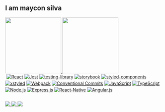 ## I am maycon silva
 <div>
  <a href="https://github.com/maycon8609">
  <img height="180em" src="https://github-readme-stats.vercel.app/api?username=maycon8609&show_icons=true&theme=dracula&include_all_commits=true&count_private=true"/>
  <img height="180em" src="https://github-readme-stats.vercel.app/api/top-langs/?username=maycon8609&layout=compact&langs_count=8&theme=dracula"/>
</div>
<div style="display: flex;gap: 4px;flex-wrap: wrap;"><br>
  <a href="https://react.dev" target="_blank">
    <img align="center" alt="React" src="https://img.shields.io/badge/React-20232A?style=for-the-badge&logo=react&logoColor=61DAFB">
  </a>

  <a href="https://jestjs.io/pt-BR/" target="_blank">
    <img align="center" alt="Jest" src="https://img.shields.io/badge/Jest-3DC212?style=for-the-badge">
  </a>

  <a href="https://testing-library.com/" target="_blank">
    <img align="center" alt="testing-library" src="https://img.shields.io/badge/testing_library-DA2E2D?style=for-the-badge">
  </a>

  <a href="https://storybook.js.org" target="_blank">
    <img align="center" alt="storybook" src="https://img.shields.io/badge/Storybook-F34885?style=for-the-badge">
  </a>

  <a href="https://styled-components.com" target="_blank">
    <img align="center" alt="styled-components" src="https://img.shields.io/badge/styled--components-DB7093?style=for-the-badge&logo=styled-components&logoColor=white">
  </a>

  <a href="https://xstyled.dev" target="_blank">
    <img align="center" alt="xstyled" src="https://img.shields.io/badge/xstyled-BE185D?style=for-the-badge">
  </a>

  <a href="https://webpack.js.org/" target="_blank">
    <img align="center" alt="Webpack" src="https://img.shields.io/badge/Webpack-549AC8?style=for-the-badge">
  </a>

  <a href="https://www.conventionalcommits.org/en/v1.0.0/" target="_blank">
    <img align="center" alt="Conventional Commits" src="https://img.shields.io/badge/Conventional_Commits-F35A87?style=for-the-badge">
  </a>

  <a href="https://developer.mozilla.org/pt-BR/docs/Web/JavaScript" target="_blank">
    <img align="center" alt="JavaScript" src="https://img.shields.io/badge/JavaScript-F7DF1E?style=for-the-badge&logo=javascript&logoColor=black">
  </a>

  <a href="https://www.typescriptlang.org/" target="_blank">
    <img align="center" alt="TypeScript" src="https://img.shields.io/badge/TypeScript-007ACC?style=for-the-badge&logo=typescript&logoColor=white">
  </a>

  <a href="https://nodejs.org/en/about" target="_blank">
    <img align="center" alt="Node.js" src="https://img.shields.io/badge/Node.js-43853D?style=for-the-badge&logo=node.js&logoColor=white">
  </a>

  <a href="https://expressjs.com/pt-br/" target="_blank">
    <img align="center" alt="Express.js" src="https://img.shields.io/badge/Express.js-404D59?style=for-the-badge">
  </a>

  <a href="https://reactnative.dev" target="_blank">
    <img align="center" alt="React-Native" src="https://img.shields.io/badge/React_Native-20232A?style=for-the-badge&logo=react&logoColor=61DAFB">
  </a>

  <a href="https://angularjs.org" target="_blank">
    <img align="center" alt="Angular.js" src="https://img.shields.io/badge/AngularJS-E23237?style=for-the-badge&logo=angularjs&logoColor=white">
  </a>
</div>

  ##

<div>
  <a href="https://instagram.com/maycons_the" target="_blank">
    <img src="https://img.shields.io/badge/-Instagram-%23E4405F?style=for-the-badge&logo=instagram&logoColor=white" target="_blank">
  </a>
  <a href = "mailto:maycon8609@gmail.com">
    <img src="https://img.shields.io/badge/-Gmail-%23333?style=for-the-badge&logo=gmail&logoColor=white" target="_blank">
  </a>
  <a href="https://www.linkedin.com/in/maycon-silva-39571a125" target="_blank">
    <img src="https://img.shields.io/badge/-LinkedIn-%230077B5?style=for-the-badge&logo=linkedin&logoColor=white" target="_blank">
  </a>
</div>

